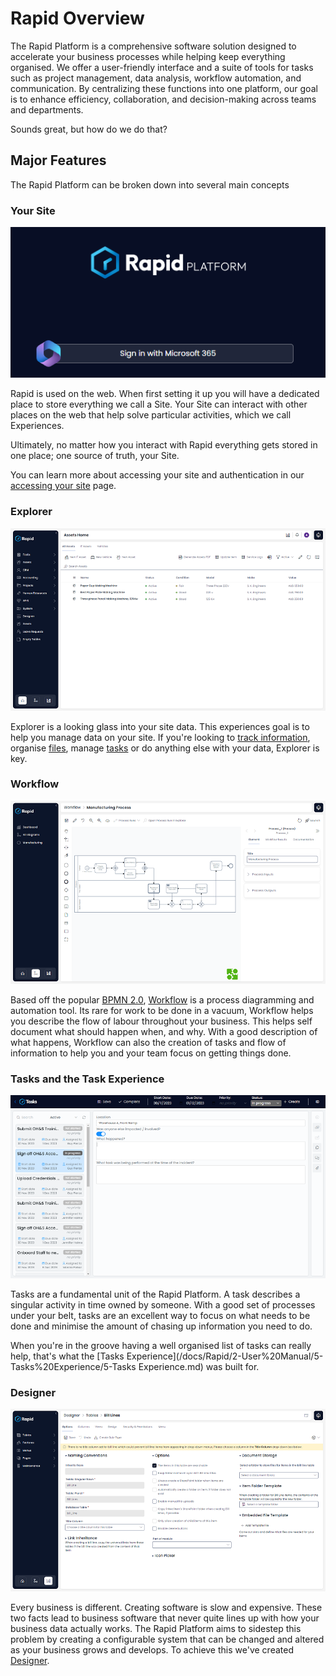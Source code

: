 # Rapid Overview

The Rapid Platform is a comprehensive software solution designed to accelerate your business processes while helping keep everything organised. We offer a user-friendly interface and a suite of tools for tasks such as project management, data analysis, workflow automation, and communication. By centralizing these functions into one platform, our goal is to enhance efficiency, collaboration, and decision-making across teams and departments. 

Sounds great, but how do we do that?

## Major Features

The Rapid Platform can be broken down into several main concepts

### Your Site

![Rapid login screen](Rapid_Login_Screen.png)

Rapid is used on the web. When first setting it up you will have a dedicated place to store everything we call a Site. Your Site can interact with other places on the web that help solve particular activities, which we call Experiences.

Ultimately, no matter how you interact with Rapid everything gets stored in one place; one source of truth, your Site.

You can learn more about accessing your site and authentication in our [accessing your site](/docs/Rapid/1-Getting%20Started/accessing-your-site/accessing-your-site.md) page. 

### Explorer

![Explorer Screen](Explorer_Example.png)

<!-- TODO: Update files and tasks link here, we don't have a place that talks about files or tasks as a concept yet -->

Explorer is a looking glass into your site data. This experiences goal is to help you manage data on your site.
If you're looking to [track information](/docs/Rapid/2-User%20Manual/2-Explorer/2-Items/1-items-overview/1-items-overview.md), organise [files](/docs/Rapid/1-Getting%20Started/1-welcome/1-welcome.md), manage [tasks](/docs/Rapid/2-User%20Manual/2-Explorer/0-navigating-explorer/0-navigating-explorer.md) or do anything else with your data, Explorer is key.

### Workflow

![Workflow Screen](Workflow_Example.png)

Based off the popular [BPMN 2.0](https://camunda.com/bpmn/), [Workflow](/docs/Rapid/2-User%20Manual/4-Workflow/4-Workflow.md) is a process diagramming and automation tool. Its rare for work to be done in a vacuum, Workflow helps you describe the flow of labour throughout your business. This helps self document what should happen when, and why. With a good description of what happens, Workflow can also <!-- #REE Link to using workflow "start automating" --> the creation of tasks and flow of information to help you and your team focus on getting things done.

### Tasks and the Task Experience

![Tasks Screen](Tasks_Example.png)

Tasks are a fundamental unit of the Rapid Platform. A task describes a singular activity in time owned by someone.
With a good set of processes under your belt, tasks are an excellent way to focus on what needs to be done and minimise the amount of chasing up information you need to do.

When you're in the groove having a well organised list of tasks can really help, that's what the [Tasks Experience](/docs/Rapid/2-User%20Manual/5-Tasks%20Experience/5-Tasks Experience.md) was built for.

### Designer

![Designer Screen](Designer_Example.png)

Every business is different. Creating software is slow and expensive. These two facts lead to business software that never quite lines up with how your business data actually works. The Rapid Platform aims to sidestep this problem by creating a configurable system that can be changed and altered as your business grows and develops. To achieve this we've created [Designer](/docs/Rapid/2-User%20Manual/3-Designer/1-what-is-designer/1-what-is-designer.md).